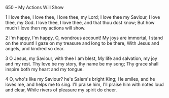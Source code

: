 650 – My Actions Will Show  


1
I love thee, I love thee, I love thee, my Lord;
I love thee my Saviour, I love thee, my God.
I love thee, I love thee, and that thou dost know;
But how much I love then my actions will show.

2
I'm happy, I'm happy, O, wondrous account!
My joys are immortal, I stand on the mount!
I gaze on my treasure and long to be there,
With Jesus and angels, and kindred so dear.

3
O Jesus, my Saviour, with thee I am blest,
My life and salvation, my joy and my rest.
Thy love be my story, thy name be my song;
Thy grace shall inspire both my heart and my tongue.

4
O, who's like my Saviour?  he's Salem's bright King;
He smiles, and he loves me, and helps me to sing.
I'll praise him, I'll praise him with notes loud and clear,
While rivers of pleasure my spirit do cheer.
